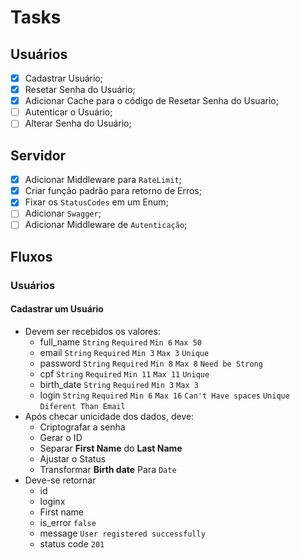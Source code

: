# Tasks

## Usuários

- [x] Cadastrar Usuário;
- [x] Resetar Senha do Usuário;
- [x] Adicionar Cache para o código de Resetar Senha do Usuario;
- [ ] Autenticar o Usuário;
- [ ] Alterar Senha do Usuário;

## Servidor

- [x] Adicionar Middleware para `RateLimit`;
- [x] Criar função padrão para retorno de Erros;
- [x] Fixar os `StatusCodes` em um Enum;
- [ ] Adicionar `Swagger`;
- [ ] Adicionar Middleware de `Autenticação`;

## Fluxos

### Usuários

#### Cadastrar um Usuário

- Devem ser recebidos os valores:
  - full_name `String` `Required` `Min 6` `Max 50`
  - email `String` `Required` `Min 3` `Max 3` `Unique`
  - password `String` `Required` `Min 8` `Max 8` `Need be Strong`
  - cpf `String` `Required` `Min 11` `Max 11` `Unique`
  - birth_date `String` `Required` `Min 3` `Max 3`
  - login `String` `Required` `Min 6` `Max 16` `Can't Have spaces` `Unique` `Diferent Than Email`
- Após checar unicidade dos dados, deve:
  - Criptografar a senha
  - Gerar o ID
  - Separar **First Name** do **Last Name**
  - Ajustar o Status
  - Transformar **Birth date** Para `Date`
- Deve-se retornar
  - id
  - loginx
  - First name
  - is_error `false`
  - message `User registered successfully`
  - status code `201`
